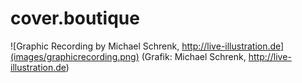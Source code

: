 # cover.boutique

![Graphic Recording by Michael Schrenk, http://live-illustration.de](images/graphicrecording.png)
(Grafik: Michael Schrenk, http://live-illustration.de)
